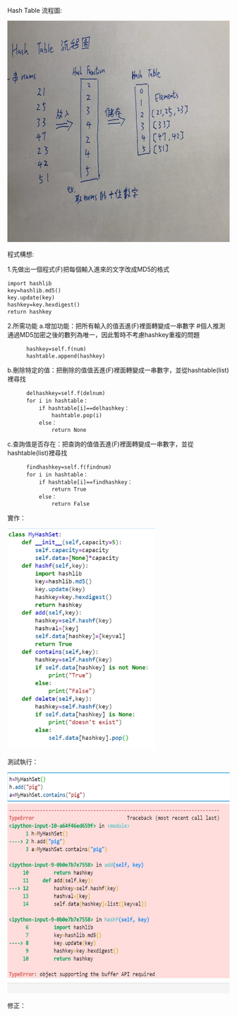 Hash Table 流程圖:

<img src="https://github.com/tank11110/young/blob/master/%E5%9C%96%E7%89%87/S__64520194.jpg" height='500' weight='350'>


程式構想:

1.先做出一個程式(F)把每個輸入進來的文字改成MD5的格式

    import hashlib
    key=hashlib.md5()  
    key.update(key)
    hashkey=key.hexdigest()
    return hashkey
    
2.所需功能
   a.增加功能：把所有輸入的值丟進(F)裡面轉變成一串數字   #個人推測通過MD5加密之後的數列為唯一，因此暫時不考慮hashkey重複的問題

          hashkey=self.f(num)
          hashtable.append(hashkey)
    
   b.刪除特定的值：把刪除的值值丟進(F)裡面轉變成一串數字，並從hashtable(list)裡尋找
   
          delhashkey=self.f(delnum)
          for i in hashtable：
              if hashtable[i]==delhashkey：
                  hashtable.pop(i)
              else：
                  return None
                
   c.查詢值是否存在：把查詢的值值丟進(F)裡面轉變成一串數字，並從hashtable(list)裡尋找
   
          findhashkey=self.f(findnum)
          for i in hashtable：
              if hashtable[i]==findhashkey：
                  return True
              else：
                  return False
                  
                  
實作：

<img src="https://github.com/tank11110/young/blob/master/%E5%9C%96%E7%89%87/1575635154971.jpg" height='500' weight='350'>

測試執行：

<img src="https://github.com/tank11110/young/blob/master/%E5%9C%96%E7%89%87/1575635174349.jpg" height='500' weight='350'>

修正：
